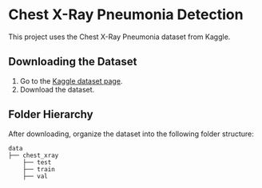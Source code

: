 # Chest X-Ray Pneumonia Detection

This project uses the Chest X-Ray Pneumonia dataset from Kaggle.

## Downloading the Dataset

1. Go to the [Kaggle dataset page](https://www.kaggle.com/datasets/paultimothymooney/chest-xray-pneumonia/data).
2. Download the dataset.

## Folder Hierarchy

After downloading, organize the dataset into the following folder structure:

```
data
├── chest_xray
    ├── test
    ├── train
    ├── val
```


